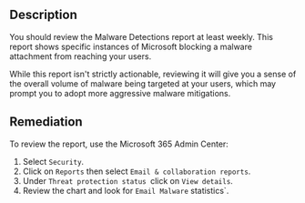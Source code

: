 ## Description

You should review the Malware Detections report at least weekly. This report shows specific instances of Microsoft blocking a malware attachment from reaching your users.

While this report isn't strictly actionable, reviewing it will give you a sense of the overall volume of malware being targeted at your users, which may prompt you to adopt more aggressive malware mitigations.

## Remediation

To review the report, use the Microsoft 365 Admin Center:

1. Select `Security`.
2. Click on `Reports` then select `Email & collaboration reports`.
3. Under `Threat protection status `click on `View details`.
4. Review the chart and look for `Email Malware` statistics`.
